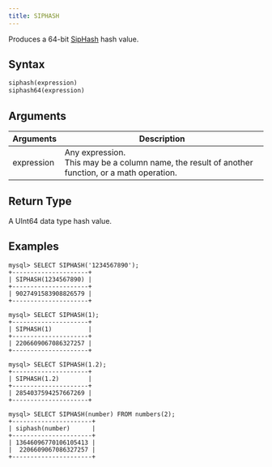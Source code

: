 ```yaml
---
title: SIPHASH
---
```


Produces a 64-bit [SipHash](https://131002.net/siphash) hash value.

## Syntax

```sql
siphash(expression)
siphash64(expression)
```

## Arguments

| Arguments   | Description |
| ----------- | ----------- |
| expression  | Any expression. <br /> This may be a column name, the result of another function, or a math operation.

## Return Type

A UInt64 data type hash value.


## Examples

```
mysql> SELECT SIPHASH('1234567890');
+---------------------+
| SIPHASH(1234567890) |
+---------------------+
| 9027491583908826579 |
+---------------------+

mysql> SELECT SIPHASH(1);
+---------------------+
| SIPHASH(1)          |
+---------------------+
| 2206609067086327257 |
+---------------------+

mysql> SELECT SIPHASH(1.2);
+---------------------+
| SIPHASH(1.2)        |
+---------------------+
| 2854037594257667269 |
+---------------------+

mysql> SELECT SIPHASH(number) FROM numbers(2);
+----------------------+
| siphash(number)      |
+----------------------+
| 13646096770106105413 |
|  2206609067086327257 |
+----------------------+

```
